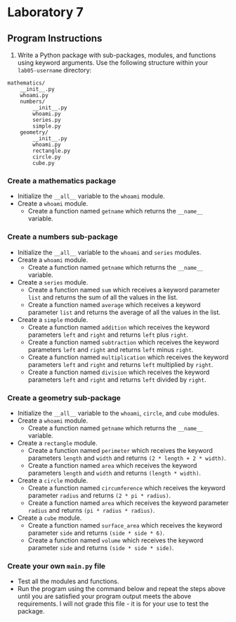 # Laboratory 7

## Program Instructions

1. Write a Python package with sub-packages, modules, and functions using keyword arguments. Use the following structure within your `lab05-username` directory:

```
mathematics/
    __init__.py
    whoami.py
    numbers/
        __init__.py
        whoami.py
        series.py
        simple.py
    geometry/
        __init__.py
        whoami.py
        rectangle.py
        circle.py
        cube.py
```

### Create a mathematics package
- Initialize the `__all__` variable to the `whoami` module.
- Create a `whoami` module.
  - Create a function named `getname` which returns the `__name__` variable.

### Create a numbers sub-package
- Initialize the `__all__` variable to the `whoami` and `series` modules.
- Create a `whoami` module.
  - Create a function named `getname` which returns the `__name__` variable.
- Create a `series` module.
  - Create a function named `sum` which receives a keyword parameter `list` and returns the sum of all the values in the list.
  - Create a function named `average` which receives a keyword parameter `list` and returns the average of all the values in the list.
- Create a `simple` module.
  - Create a function named `addition` which receives the keyword parameters `left` and `right` and returns `left` plus `right`.
  - Create a function named `subtraction` which receives the keyword parameters `left` and `right` and returns `left` minus `right`.
  - Create a function named `multiplication` which receives the keyword parameters `left` and `right` and returns `left` multiplied by `right`.
  - Create a function named `division` which receives the keyword parameters `left` and `right` and returns `left` divided by `right`.

### Create a geometry sub-package
- Initialize the `__all__` variable to the `whoami`, `circle`, and `cube` modules.
- Create a `whoami` module.
  - Create a function named `getname` which returns the `__name__` variable.
- Create a `rectangle` module.
  - Create a function named `perimeter` which receives the keyword parameters `length` and `width` and returns `(2 * length + 2 * width)`.
  - Create a function named `area` which receives the keyword parameters `length` and `width` and returns `(length * width)`.
- Create a `circle` module.
  - Create a function named `circumference` which receives the keyword parameter `radius` and returns `(2 * pi * radius)`.
  - Create a function named `area` which receives the keyword parameter `radius` and returns `(pi * radius * radius)`.
- Create a `cube` module.
  - Create a function named `surface_area` which receives the keyword parameter `side` and returns `(side * side * 6)`.
  - Create a function named `volume` which receives the keyword parameter `side` and returns `(side * side * side)`.

### Create your own `main.py` file
- Test all the modules and functions.
- Run the program using the command below and repeat the steps above until you are satisfied your program output meets the above requirements. I will not grade this file - it is for your use to test the package.